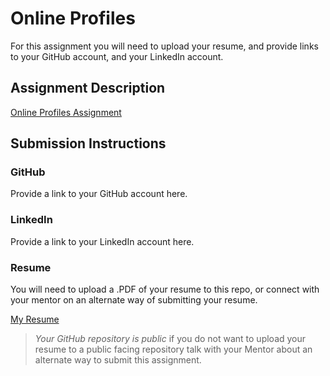 # Online Profiles
For this assignment you will need to upload your resume, and provide links to your GitHub account, and your LinkedIn account.

## Assignment Description
[Online Profiles Assignment](https://education.launchcode.org/liftoff/assignments/online-profiles/)

## Submission Instructions

### GitHub
Provide a link to your GitHub account here.

### LinkedIn
Provide a link to your LinkedIn account here.

### Resume
You will need to upload a .PDF of your resume to this repo, or connect with your mentor on an alternate way of submitting your resume.

[My Resume](https://github.com/joellis13/liftoff-assignments/blob/master/C1-Online_Profiles/Ellis_Jonathan_CV_tech.pdf)

> *Your GitHub repository is public* if you do not want to upload your resume to a public facing repository talk with your Mentor about an alternate way to submit this assignment.
